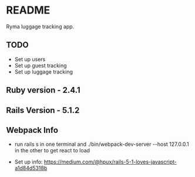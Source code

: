 # README

Ryma luggage tracking app.

TODO
----
- Set up users
- Set up guest tracking
- Set up luggage tracking


Ruby version - 2.4.1
--------------------

Rails Version - 5.1.2
---------------------


Webpack Info
------------

- run rails s in one terminal and ./bin/webpack-dev-server --host 127.0.0.1 in the other to get react to load

- Set up info: https://medium.com/@hpux/rails-5-1-loves-javascript-a1d84d5318b
